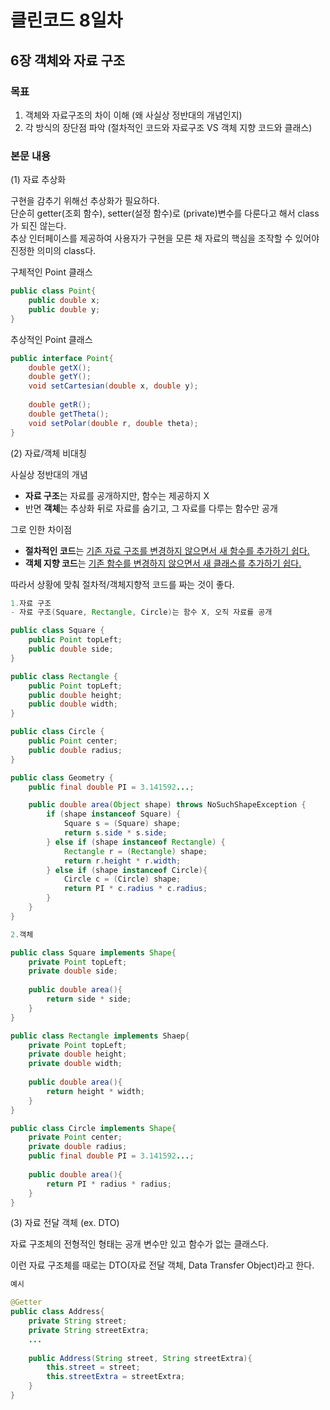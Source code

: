 # 클린코드 8일차

## 6장 객체와 자료 구조

### 목표
1. 객체와 자료구조의 차이 이해 (왜 사실상 정반대의 개념인지)
2. 각 방식의 장단점 파악 (절차적인 코드와 자료구조 VS 객체 지향 코드와 클래스)

### 본문 내용

(1) 자료 추상화

구현을 감추기 위해선 추상화가 필요하다. <br/>
단순히 getter(조회 함수), setter(설정 함수)로 (private)변수를 다룬다고 해서 class가 되진 않는다. <br/>
추상 인터페이스를 제공하여 사용자가 구현을 모른 채 자료의 핵심을 조작할 수 있어야 진정한 의미의 class다.

구체적인 Point 클래스
```java
public class Point{
    public double x;
    public double y;
}
```

추상적인 Point 클래스
```java
public interface Point{
    double getX();
    double getY();
    void setCartesian(double x, double y);
    
    double getR();
    double getTheta();
    void setPolar(double r, double theta);
}
```


(2) 자료/객체 비대칭

사실상 정반대의 개념
- **자료 구조**는 자료를 공개하지만, 함수는 제공하지 X
- 반면 **객체**는 추상화 뒤로 자료를 숨기고, 그 자료를 다루는 함수만 공개

그로 인한 차이점
- **절차적인 코드**는 <u>기존 자료 구조를 변경하지 않으면서 새 함수를 추가하기 쉽다.</u>
- **객체 지향 코드**는 <u>기존 함수를 변경하지 않으면서 새 클래스를 추가하기 쉽다. </u>

따라서 상황에 맞춰 절차적/객체지향적 코드를 짜는 것이 좋다.

```java
1.자료 구조
- 자료 구조(Square, Rectangle, Circle)는 함수 X, 오직 자료를 공개

public class Square {
    public Point topLeft;
    public double side;
}

public class Rectangle {
    public Point topLeft;
    public double height;
    public double width;
}

public class Circle {
    public Point center;
    public double radius;
}

public class Geometry {
    public final double PI = 3.141592...;

    public double area(Object shape) throws NoSuchShapeException {
        if (shape instanceof Square) {
            Square s = (Square) shape;
            return s.side * s.side;
        } else if (shape instanceof Rectangle) {
            Rectangle r = (Rectangle) shape;
            return r.height * r.width;
        } else if (shape instanceof Circle){
            Circle c = (Circle) shape;
            return PI * c.radius * c.radius;
        }
    }
}
```

```java
2.객체

public class Square implements Shape{
    private Point topLeft;
    private double side;
    
    public double area(){
        return side * side;
    }
}

public class Rectangle implements Shaep{
    private Point topLeft;
    private double height;
    private double width;
    
    public double area(){
        return height * width;
    }
}

public class Circle implements Shape{
    private Point center;
    private double radius;
    public final double PI = 3.141592...;
    
    public double area(){
        return PI * radius * radius;
    }
}
```


(3) 자료 전달 객체 (ex. DTO)

자료 구조체의 전형적인 형태는 공개 변수만 있고 함수가 없는 클래스다.

이런 자료 구조체를 때로는 DTO(자료 전달 객체, Data Transfer Object)라고 한다.

```java
예시

@Getter
public class Address{
    private String street;
    private String streetExtra;
    ...
    
    public Address(String street, String streetExtra){
        this.street = street;
        this.streetExtra = streetExtra;
    }
}
```